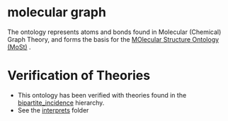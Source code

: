 # molecular graph

The ontology represents atoms and bonds found in Molecular (Chemical) Graph Theory, and forms the basis for the [MOlecular Structure Ontology (MoSt)](https://github.com/gruninger/colore/blob/master/ontologies/most/) .

Verification of Theories
================================================
- This ontology has been verified with theories found in the [bipartite_incidence](https://github.com/gruninger/colore/blob/master/ontologies/bipartite_incidence/) hierarchy.
- See the [interprets](https://github.com/gruninger/colore/blob/master/ontologies/molecular_graph/interprets/) folder
